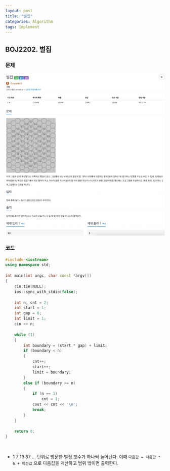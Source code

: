 ```yaml
---
layout: post
title: "벌집"
categories: Algorithm
tags: Implement
---
```


## BOJ2202. 벌집

### 문제

<img src="/assets/images/2292.png" style="zoom:82%;"  />
<br/>

### 코드

```c++
#include <iostream>
using namespace std;

int main(int argc, char const *argv[])
{
    cin.tie(NULL);
    ios::sync_with_stdio(false);

    int n, cnt = 2;
    int start = 1;
    int gap = 6;
    int limit = 1;
    cin >> n;

    while (1)
    {
        int boundary = (start * gap) + limit;
        if (boundary < n)
        {
            cnt++;
            start++;
            limit = boundary;
        }
        else if (boundary >= n)
        {
            if (n == 1)
                cnt = 1;
            cout << cnt << '\n';
            break;
        }
    }

    return 0;
}
```

<br/>

- 1 7 19 37 ... 단위로 방문한 벌집 갯수가 하나씩 늘어난다.
  이때 `다음값 = 처음값 * 6 + 이전값` 으로 다음값을 계산하고 범위 밖이면 출력한다.
